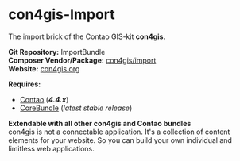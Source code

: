 con4gis-Import
==============
The import brick of the Contao GIS-kit **con4gis**.

**Git Repository:** ImportBundle  
**Composer Vendor/Package:** [con4gis/import](https://packagist.org/packages/con4gis/import)  
**Website:** [con4gis.org](https://con4gis.org)

**Requires:**
- [Contao](https://github.com/contao/core) (***4.4.x***)   
- [CoreBundle](https://github.com/Kuestenschmiede/CoreBundle/releases) (*latest stable release*)

**Extendable with all other con4gis and Contao bundles**  
con4gis is not a connectable application. It's a collection of content 
elements for your website. So you can build your own individual and limitless web applications.
